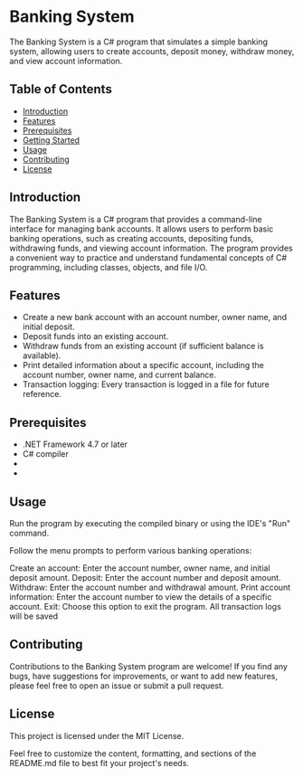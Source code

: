 # Banking System

The Banking System is a C# program that simulates a simple banking system, allowing users to create accounts, deposit money, withdraw money, and view account information.

## Table of Contents

- [Introduction](#introduction)
- [Features](#features)
- [Prerequisites](#prerequisites)
- [Getting Started](#getting-started)
- [Usage](#usage)
- [Contributing](#contributing)
- [License](#license)

## Introduction

The Banking System is a C# program that provides a command-line interface for managing bank accounts. It allows users to perform basic banking operations, such as creating accounts, depositing funds, withdrawing funds, and viewing account information. The program provides a convenient way to practice and understand fundamental concepts of C# programming, including classes, objects, and file I/O.

## Features

- Create a new bank account with an account number, owner name, and initial deposit.
- Deposit funds into an existing account.
- Withdraw funds from an existing account (if sufficient balance is available).
- Print detailed information about a specific account, including the account number, owner name, and current balance.
- Transaction logging: Every transaction is logged in a file for future reference.

## Prerequisites

- .NET Framework 4.7 or later
- C# compiler
-
-
## Usage
Run the program by executing the compiled binary or using the IDE's "Run" command.

Follow the menu prompts to perform various banking operations:

Create an account: Enter the account number, owner name, and initial deposit amount.
Deposit: Enter the account number and deposit amount.
Withdraw: Enter the account number and withdrawal amount.
Print account information: Enter the account number to view the details of a specific account.
Exit: Choose this option to exit the program.
All transaction logs will be saved

## Contributing
Contributions to the Banking System program are welcome! If you find any bugs, have suggestions for improvements, or want to add new features, please feel free to open an issue or submit a pull request.

## License
This project is licensed under the MIT License.


Feel free to customize the content, formatting, and sections of the README.md file to best fit your project's needs.
